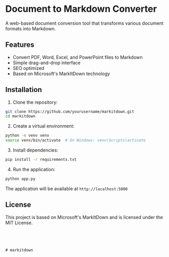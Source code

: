 # Document to Markdown Converter

A web-based document conversion tool that transforms various document formats into Markdown.

## Features

- Convert PDF, Word, Excel, and PowerPoint files to Markdown
- Simple drag-and-drop interface
- SEO optimized
- Based on Microsoft's MarkItDown technology

## Installation

1. Clone the repository:
```bash
git clone https://github.com/yourusername/markitdown.git
cd markitdown
```

2. Create a virtual environment:
```bash
python -m venv venv
source venv/bin/activate  # On Windows: venv\Scripts\activate
```

3. Install dependencies:
```bash
pip install -r requirements.txt
```

4. Run the application:
```bash
python app.py
```

The application will be available at `http://localhost:5000`

## License

This project is based on Microsoft's MarkItDown and is licensed under the MIT License.
```




#   m a r k i t d o w n  
 